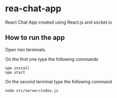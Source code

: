 # rea-chat-app
React Chat App created using React.js and socket.io

## How to run the app

Open two terminals.

On the first one type the following commands
```
npm install
npm start
```

On the second terminal type the following command
```
node src/server/index.js
```
